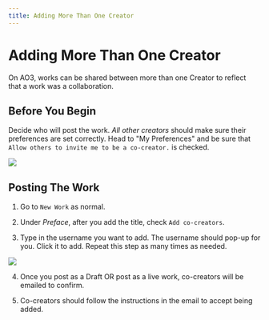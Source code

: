 ```yaml
---
title: Adding More Than One Creator
---
```


# Adding More Than One Creator

On AO3, works can be shared between more than one Creator to reflect that a work
was a collaboration.

## Before You Begin

Decide who will post the work. _All other creators_ should make sure their
preferences are set correctly. Head to "My Preferences" and be sure that
`Allow others to invite me to be a co-creator.` is checked.

![](/img/docs/ao3/authors_prefs.png)

## Posting The Work

1. Go to `New Work` as normal.

2. Under _Preface_, after you add the title, check `Add co-creators`.

3. Type in the username you want to add. The username should pop-up for you.
   Click it to add. Repeat this step as many times as needed.

![](/img/docs/ao3/authors_add.png)

4. Once you post as a Draft OR post as a live work, co-creators will be emailed
   to confirm.

5. Co-creators should follow the instructions in the email to accept being
   added.
